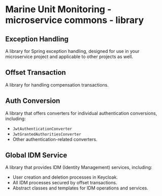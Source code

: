 # Marine Unit Monitoring - microservice commons - library

## Exception Handling
A library for Spring exception handling, designed for use in your microservice project and applicable to other projects as well.

## Offset Transaction
A library for handling compensation transactions.

## Auth Conversion
A library that offers converters for individual authentication conversions, including:
- `JwtAuthenticationConverter`
- `JwtGrantedAuthoritiesConverter`
- Other authentication-related converters.

## Global IDM Service
A library that provides IDM (Identity Management) services, including:
- User creation and deletion processes in Keycloak.
- All IDM processes secured by offset transactions.
- Abstract classes and templates for IDM operations and services.

